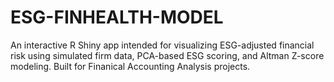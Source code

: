 # ESG-FINHEALTH-MODEL
An interactive R Shiny app intended for visualizing ESG-adjusted financial risk using simulated firm data, PCA-based ESG scoring, and Altman Z-score modeling. Built for Finanical Accounting Analysis projects. 
